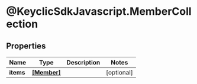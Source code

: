 # @KeyclicSdkJavascript.MemberCollection

## Properties
Name | Type | Description | Notes
------------ | ------------- | ------------- | -------------
**items** | [**[Member]**](Member.md) |  | [optional] 


